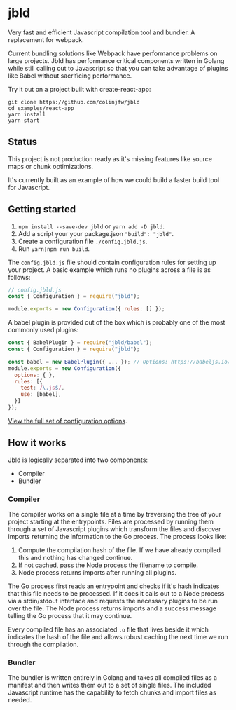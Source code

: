 # jbld

Very fast and efficient Javascript compilation tool and bundler. A replacement
for webpack.

Current bundling solutions like Webpack have performance problems on large
projects. Jbld has performance critical components written in Golang while still
calling out to Javascript so that you can take advantage of plugins like Babel
without sacrificing performance.

Try it out on a project built with create-react-app:

    git clone https://github.com/colinjfw/jbld
    cd examples/react-app
    yarn install
    yarn start

## Status

This project is not production ready as it's missing features like source maps
or chunk optimizations.

It's currently built as an example of how we could build a faster build tool
for Javascript.

## Getting started

1. `npm install --save-dev jbld` or `yarn add -D jbld`.
2. Add a script your your package.json `"build": "jbld"`.
2. Create a configuration file `./config.jbld.js`.
3. Run `yarn|npm run build`.

The `config.jbld.js` file should contain configuration rules for setting up your
project. A basic example which runs no plugins across a file is as follows:

```javascript
// config.jbld.js
const { Configuration } = require("jbld");

module.exports = new Configuration({ rules: [] });
```

A babel plugin is provided out of the box which is probably one of the most
commonly used plugins:

```javascript
const { BabelPlugin } = require("jbld/babel");
const { Configuration } = require("jbld");

const babel = new BabelPlugin({ ... }); // Options: https://babeljs.io/docs/en/options
module.exports = new Configuration({
  options: { },
  rules: [{
    test: /\.js$/,
    use: [babel],
  }]
});
```

[View the full set of configuration options](lib/index.d.ts).

## How it works

Jbld is logically separated into two components:

- Compiler
- Bundler

### Compiler

The compiler works on a single file at a time by traversing the tree of your
project starting at the entrypoints. Files are processed by running them through
a set of Javascript plugins which transform the files and discover imports
returning the information to the Go process. The process looks like:

1. Compute the compilation hash of the file. If we have already compiled this
   and nothing has changed continue.
2. If not cached, pass the Node process the filename to compile.
3. Node process returns imports after running all plugins.

The Go process first reads an entrypoint and checks if it's hash indicates that
this file needs to be processed. If it does it calls out to a Node process via
a stdin/stdout interface and requests the necessary plugins to be run over the
file. The Node process returns imports and a success message telling the Go
process that it may continue.

Every compiled file has an associated `.o` file that lives beside it which
indicates the hash of the file and allows robust caching the next time we run
through the compilation.

### Bundler

The bundler is written entirely in Golang and takes all compiled files as a
manifest and then writes them out to a set of single files. The included
Javascript runtime has the capability to fetch chunks and import files as
needed.
